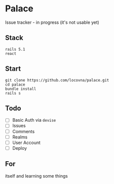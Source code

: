 # Palace

Issue tracker - in progress (it's not usable yet)

## Stack
```
rails 5.1
react
```
## Start
```
git clone https://github.com/locovna/palace.git
cd palace
bundle install
rails s
```

## Todo
- [ ] Basic Auth via `devise`
- [ ] Issues
- [ ] Comments
- [ ] Realms
- [ ] User Account
- [ ] Deploy

## For
itself and learning some things
